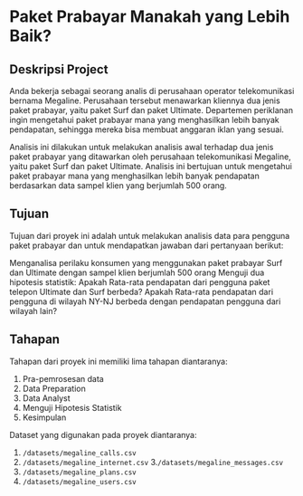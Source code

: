 # Paket Prabayar Manakah yang Lebih Baik?
## Deskripsi Project

Anda bekerja sebagai seorang analis di perusahaan operator telekomunikasi bernama Megaline. Perusahaan tersebut menawarkan kliennya dua jenis paket prabayar, yaitu paket Surf dan paket Ultimate. Departemen periklanan ingin mengetahui paket prabayar mana yang menghasilkan lebih banyak pendapatan, sehingga mereka bisa membuat anggaran iklan yang sesuai.

Analisis ini dilakukan untuk melakukan analisis awal terhadap dua jenis paket prabayar yang ditawarkan oleh perusahaan telekomunikasi Megaline, yaitu paket Surf dan paket Ultimate. Analisis ini bertujuan untuk mengetahui paket prabayar mana yang menghasilkan lebih banyak pendapatan berdasarkan data sampel klien yang berjumlah 500 orang.

## Tujuan
Tujuan dari proyek ini adalah untuk melakukan analisis data para pengguna paket prabayar dan untuk mendapatkan jawaban dari pertanyaan berikut:

Menganalisa perilaku konsumen yang menggunakan paket prabayar Surf dan Ultimate dengan sampel klien berjumlah 500 orang
Menguji dua hipotesis statistik:
Apakah Rata-rata pendapatan dari pengguna paket telepon Ultimate dan Surf berbeda?
Apakah Rata-rata pendapatan dari pengguna di wilayah NY-NJ berbeda dengan pendapatan pengguna dari wilayah lain?

## Tahapan
Tahapan dari proyek ini memiliki lima tahapan diantaranya:
1. Pra-pemrosesan data
2. Data Preparation
3. Data Analyst
4. Menguji Hipotesis Statistik
5. Kesimpulan

Dataset yang digunakan pada proyek diantaranya:
1. `/datasets/megaline_calls.csv`
2. `/datasets/megaline_internet.csv`
3.`/datasets/megaline_messages.csv`
4. `/datasets/megaline_plans.csv`
5. `/datasets/megaline_users.csv`
